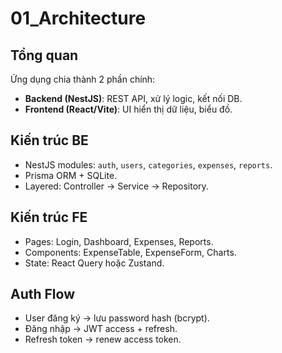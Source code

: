 # 01_Architecture

## Tổng quan
Ứng dụng chia thành 2 phần chính:
- **Backend (NestJS)**: REST API, xử lý logic, kết nối DB.
- **Frontend (React/Vite)**: UI hiển thị dữ liệu, biểu đồ.

## Kiến trúc BE
- NestJS modules: `auth`, `users`, `categories`, `expenses`, `reports`.
- Prisma ORM + SQLite.
- Layered: Controller → Service → Repository.

## Kiến trúc FE
- Pages: Login, Dashboard, Expenses, Reports.
- Components: ExpenseTable, ExpenseForm, Charts.
- State: React Query hoặc Zustand.

## Auth Flow
- User đăng ký → lưu password hash (bcrypt).
- Đăng nhập → JWT access + refresh.
- Refresh token → renew access token.
